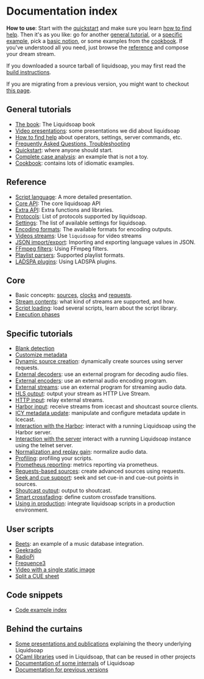 Documentation index
===================
**How to use**: Start with the [quickstart](quick_start.html) and make sure you
learn [how to find help](help.html). Then it's as you like: go for another
[general tutorial](#general), or a [specific example](#specific), pick a [basic
notion](#core), or some examples from the [cookbook](cookbook.html). If you've
understood all you need, just browse the [reference](reference.html) and compose
your dream stream.

If you downloaded a source tarball of liquidsoap, you may first read the
[build instructions](build.html).

If you are migrating from a previous version, you might want to checkout
[this page](migrating.html).

General tutorials
-----------------
* [The book](bool.html): The Liquidsoap book
* [Video presentations](presentations.html): some presentations we did about liquidsoap
* [How to find help](help.html) about operators, settings, server commands, etc.
* [Frequently Asked Questions, Troubleshooting](faq.html)
* [Quickstart](quick_start.html): where anyone should start.
* [Complete case analysis](complete_case.html): an example that is not a toy.
* [Cookbook](cookbook.html): contains lots of idiomatic examples.

Reference
---------
* [Script language](language.html): A more detailed presentation.
* [Core API](reference.html): The core liquidsoap API
* [Extra API](reference-extra.html): Extra functions and libraries.
* [Protocols](protocols.html): List of protocols supported by liquidsoap.
* [Settings](settings.html): The list of available settings for liquidsoap.
* [Encoding formats](encoding_formats.html): The available formats for encoding outputs.
* [Videos streams](video.html): Use `liquidsoap` for video streams
* [JSON import/export](json.html): Importing and exporting language values in JSON.
* [FFmpeg filters](ffmpeg_filters.html): Using FFmpeg filters.
* [Playlist parsers](playlist_parsers.html): Supported playlist formats.
* [LADSPA plugins](ladspa.html): Using LADSPA plugins.

Core
----
* Basic concepts: [sources](sources.html), [clocks](clocks.html) and [requests](requests.html).
* [Stream contents](stream_content.html): what kind of streams are supported, and how.
* [Script loading](script_loading.html): load several scripts, learn about the script library.
* [Execution phases](phases.html)

Specific tutorials
------------------
* [Blank detection](blank.html)
* [Customize metadata](metadata.html)
* [Dynamic source creation](dynamic_sources.html): dynamically create sources using server requests.
* [External decoders](external_decoders.html): use an external program for decoding audio files.
* [External encoders](external_encoders.html): use an external audio encoding program.
* [External streams](external_streams.html): use an external program for streaming audio data.
* [HLS output](hls_output.html): output your stream as HTTP Live Stream.
* [HTTP input](http_input.html): relay external streams.
* [Harbor input](harbor.html): receive streams from icecast and shoutcast source clients.
* [ICY metadata update](icy_metadata.html): manipulate and configure metadata update in Icecast.
* [Interaction with the Harbor](harbor_http.html): interact with a running Liquidsoap using the Harbor server.
* [Interaction with the server](server.html) interact with a running Liquidsoap instance using the telnet server.
* [Normalization and replay gain](replay_gain.html): normalize audio data.
* [Profiling](profiling.html): profiling your scripts.
* [Prometheus reporting](prometheus.html): metrics reporting via prometheus.
* [Requests-based sources](request_sources.html): create advanced sources using requests.
* [Seek and cue support](seek.html): seek and set cue-in and cue-out points in sources.
* [Shoutcast output](shoutcast.html): output to shoutcast.
* [Smart crossfading](smartcrossfade.html): define custom crossfade transitions.
* [Using in production](in_production.html): integrate liquidsoap scripts in a production environment.

User scripts
------------
* [Beets](beets.html): an example of a music database integration.
* [Geekradio](geekradio.html)
* [RadioPi](radiopi.html)
* [Frequence3](frequence3.html)
* [Video with a single static image](video-static.html)
* [Split a CUE sheet](split-cue.html)

Code snippets
-------------
* [Code example index](scripts/index.html)

Behind the curtains
-------------------
* [Some presentations and publications](../publications.html) explaining the theory underlying Liquidsoap
* [OCaml libraries](../modules.html) used in Liquidsoap, that can be reused in other projects
* [Documentation of some internals](../modules/liquidsoap/index.html) of Liquidsoap
* [Documentation for previous versions](../previously.html)
